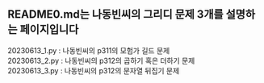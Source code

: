 README0.md는 나동빈씨의 그리디 문제 3개를 설명하는 페이지입니다
-----------------------------------------------------------
20230613_1.py : 나동빈씨의 p311의 모험가 길드 문제\
20230613_2.py : 나동빈씨의 p312의 곱하기 혹은 더하기 문제\
20230613_3.py : 나동빈씨의 p312의 문자열 뒤집기 문제